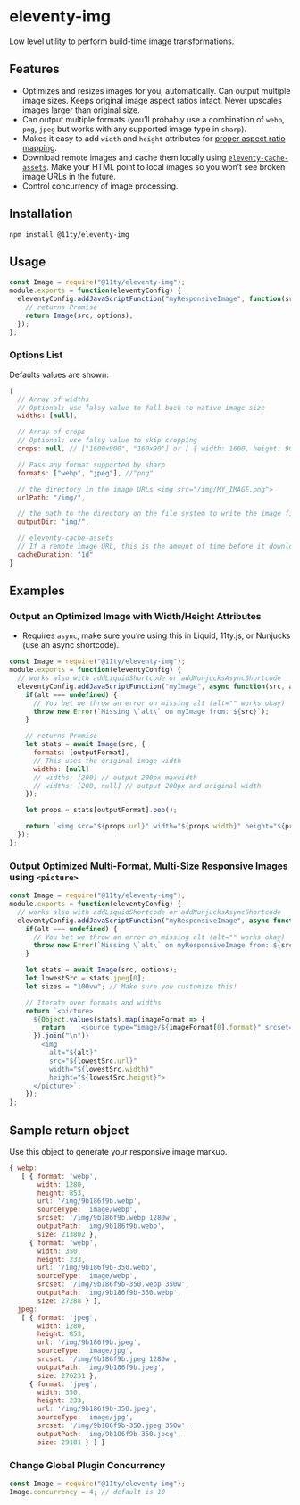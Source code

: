 # eleventy-img

Low level utility to perform build-time image transformations.

## Features

* Optimizes and resizes images for you, automatically. Can output multiple image sizes. Keeps original image aspect ratios intact. Never upscales images larger than original size.
* Can output multiple formats (you’ll probably use a combination of `webp`, `png`, `jpeg` but works with any supported image type in `sharp`).
* Makes it easy to add `width` and `height` attributes for [proper aspect ratio mapping](https://developer.mozilla.org/en-US/docs/Web/Media/images/aspect_ratio_mapping).
* Download remote images and cache them locally using [`eleventy-cache-assets`](https://github.com/11ty/eleventy-cache-assets). Make your HTML point to local images so you won’t see broken image URLs in the future.
* Control concurrency of image processing.

## Installation

```
npm install @11ty/eleventy-img
```

## Usage

```js
const Image = require("@11ty/eleventy-img");
module.exports = function(eleventyConfig) {
  eleventyConfig.addJavaScriptFunction("myResponsiveImage", function(src, options) {
    // returns Promise
    return Image(src, options);
  });
};
```

### Options List

Defaults values are shown:

```js
{
  // Array of widths
  // Optional: use falsy value to fall back to native image size
  widths: [null],

  // Array of crops
  // Optional: use falsy value to skip cropping
  crops: null, // ["1600x900", "160x90"] or [ { width: 1600, height: 900 }, { width: 160, height: 90 } ]

  // Pass any format supported by sharp
  formats: ["webp", "jpeg"], //"png"

  // the directory in the image URLs <img src="/img/MY_IMAGE.png">
  urlPath: "/img/",

  // the path to the directory on the file system to write the image files to disk
  outputDir: "img/",

  // eleventy-cache-assets
  // If a remote image URL, this is the amount of time before it downloads a new fresh copy from the remote server
  cacheDuration: "1d"
}
```

## Examples

### Output an Optimized Image with Width/Height Attributes

* Requires `async`, make sure you’re using this in Liquid, 11ty.js, or Nunjucks (use an async shortcode).

```js
const Image = require("@11ty/eleventy-img");
module.exports = function(eleventyConfig) {
  // works also with addLiquidShortcode or addNunjucksAsyncShortcode
  eleventyConfig.addJavaScriptFunction("myImage", async function(src, alt, outputFormat = "jpeg") {
    if(alt === undefined) {
      // You bet we throw an error on missing alt (alt="" works okay)
      throw new Error(`Missing \`alt\` on myImage from: ${src}`);
    }

    // returns Promise
    let stats = await Image(src, {
      formats: [outputFormat],
      // This uses the original image width
      widths: [null]
      // widths: [200] // output 200px maxwidth
      // widths: [200, null] // output 200px and original width
    });

    let props = stats[outputFormat].pop();

    return `<img src="${props.url}" width="${props.width}" height="${props.height}" alt="${alt}">`;
  });
};
```

### Output Optimized Multi-Format, Multi-Size Responsive Images using `<picture>`

```js
const Image = require("@11ty/eleventy-img");
module.exports = function(eleventyConfig) {
  // works also with addLiquidShortcode or addNunjucksAsyncShortcode
  eleventyConfig.addJavaScriptFunction("myResponsiveImage", async function(src, alt, options) {
    if(alt === undefined) {
      // You bet we throw an error on missing alt (alt="" works okay)
      throw new Error(`Missing \`alt\` on myResponsiveImage from: ${src}`);
    }

    let stats = await Image(src, options);
    let lowestSrc = stats.jpeg[0];
    let sizes = "100vw"; // Make sure you customize this!

    // Iterate over formats and widths
    return `<picture>
      ${Object.values(stats).map(imageFormat => {
        return `  <source type="image/${imageFormat[0].format}" srcset="${imageFormat.map(entry => `${entry.url} ${entry.width}w`).join(", ")}" sizes="${sizes}">`;
      }).join("\n")}
        <img
          alt="${alt}"
          src="${lowestSrc.url}"
          width="${lowestSrc.width}"
          height="${lowestSrc.height}">
      </picture>`;
    });
};
```

## Sample return object

Use this object to generate your responsive image markup.

```js
{ webp:
   [ { format: 'webp',
       width: 1280,
       height: 853,
       url: '/img/9b186f9b.webp',
       sourceType: 'image/webp',
       srcset: '/img/9b186f9b.webp 1280w',
       outputPath: 'img/9b186f9b.webp',
       size: 213802 },
     { format: 'webp',
       width: 350,
       height: 233,
       url: '/img/9b186f9b-350.webp',
       sourceType: 'image/webp',
       srcset: '/img/9b186f9b-350.webp 350w',
       outputPath: 'img/9b186f9b-350.webp',
       size: 27288 } ],
  jpeg:
   [ { format: 'jpeg',
       width: 1280,
       height: 853,
       url: '/img/9b186f9b.jpeg',
       sourceType: 'image/jpg',
       srcset: '/img/9b186f9b.jpeg 1280w',
       outputPath: 'img/9b186f9b.jpeg',
       size: 276231 },
     { format: 'jpeg',
       width: 350,
       height: 233,
       url: '/img/9b186f9b-350.jpeg',
       sourceType: 'image/jpg',
       srcset: '/img/9b186f9b-350.jpeg 350w',
       outputPath: 'img/9b186f9b-350.jpeg',
       size: 29101 } ] }
```

### Change Global Plugin Concurrency

```js
const Image = require("@11ty/eleventy-img");
Image.concurrency = 4; // default is 10
```
